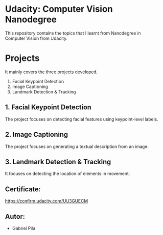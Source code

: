 # Udacity: Computer Vision Nanodegree
This repository contains the topics that I learnt from Nanodegree in Computer Vision from Udacity.

# Projects
It mainly covers the three projects developed. 
1) Facial Keypoint Detection
2) Image Captioning
3) Landmark Detection & Tracking

## 1. Facial Keypoint Detection
The project focuses on detecting facial features using keypoint-level labels. 


## 2. Image Captioning
The project focuses on generating a textual description from an image.


## 3. Landmark Detection & Tracking
It focuses on detecting the location of elements in movement.


## Certificate:
https://confirm.udacity.com/UU3GUECM

## Autor:
- Gabriel Pila
